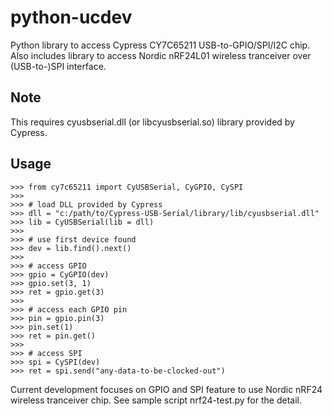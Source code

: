 python-ucdev
============

Python library to access Cypress CY7C65211 USB-to-GPIO/SPI/I2C chip.
Also includes library to access Nordic nRF24L01 wireless tranceiver
over (USB-to-)SPI interface.

## Note
This requires cyusbserial.dll (or libcyusbserial.so) library
provided by Cypress.

## Usage

    >>> from cy7c65211 import CyUSBSerial, CyGPIO, CySPI
    >>> 
    >>> # load DLL provided by Cypress
    >>> dll = "c:/path/to/Cypress-USB-Serial/library/lib/cyusbserial.dll"
    >>> lib = CyUSBSerial(lib = dll)
    >>>
    >>> # use first device found
    >>> dev = lib.find().next()
    >>>
    >>> # access GPIO
    >>> gpio = CyGPIO(dev)
    >>> gpio.set(3, 1)
    >>> ret = gpio.get(3)
    >>>
    >>> # access each GPIO pin
    >>> pin = gpio.pin(3)
    >>> pin.set(1)
    >>> ret = pin.get()
    >>>
    >>> # access SPI
    >>> spi = CySPI(dev)
    >>> ret = spi.send("any-data-to-be-clocked-out")

Current development focuses on GPIO and SPI feature to use Nordic
nRF24 wireless tranceiver chip. See sample script nrf24-test.py for the detail.
